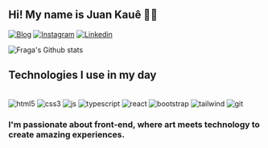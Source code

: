 
## Hi! My name is Juan Kauê 🖐🏼

[![Blog](https://img.shields.io/website?label=juankaue.com&style=for-the-badge&url=https://sujeitoprogramador.com)](https://portfolio-juan-nu.vercel.app)
[![Instagram](https://img.shields.io/badge/@Juank.png-E4405F?style=for-the-badge&logo=instagram&logoColor=white)](https://www.instagram.com/juank.png/)
[![Linkedin](https://img.shields.io/badge/juan_kauê-0077b5?style=for-the-badge&logo=linkedin&logoColor=white)](https://www.linkedin.com/in/juan-kau%C3%AA-724076268/)

![Fraga's Github stats](https://github-readme-stats.vercel.app/api?username=juankaue1&show_icons=true&theme=dark)

## Technologies I use in my day

<div style="display: inline_block"><br/>
    <img align="center" alt="html5" src="https://img.shields.io/badge/HTML5-E34F26?style=for-the-badge&logo=html5&logoColor=white">
    <img align="center" alt="css3" src="https://img.shields.io/badge/CSS3-1572B6?style=for-the-badge&logo=css3&logoColor=white">
    <img align="center" alt="js" src="https://img.shields.io/badge/JavaScript-F7DF1E?style=for-the-badge&logo=javascript&logoColor=black">
    <img align="center" alt="typescript" src="https://img.shields.io/badge/TypeScript-007ACC?style=for-the-badge&logo=typescript&logoColor=white">
    <img align="center" alt="react" src="https://img.shields.io/badge/React-20232A?style=for-the-badge&logo=react&logoColor=61DAFB">
    <img align="center" alt="bootstrap" src="https://img.shields.io/badge/Bootstrap-563D7C?style=for-the-badge&logo=bootstrap&logoColor=white">
    <img align="center" alt="tailwind" src="https://img.shields.io/badge/Tailwind_CSS-38B2AC?style=for-the-badge&logo=tailwind-css&logoColor=white">
    <img align="center" alt="git" src="https://img.shields.io/badge/GIT-E44C30?style=for-the-badge&logo=git&logoColor=white">
</div>

### I'm passionate about front-end, where art meets technology to create amazing experiences.
